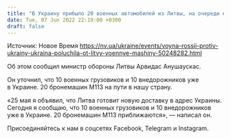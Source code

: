 ```yaml
---
title: "В Украину прибыло 20 военных автомобилей из Литвы, на очереди еще столько же"
date: Tue, 07 Jun 2022 22:19:00 +0300
draft: false
---
```

Источник: Новое Время https://nv.ua/ukraine/events/voyna-rossii-protiv-ukrainy-ukraina-poluchila-ot-litvy-voennye-mashiny-50248282.html


 Об этом сообщил министр обороны Литвы Арвидас Анушаускас.

Он уточнил, что 10 военных грузовиков и 10 внедорожников уже в Украине. 20 бронемашин М113 на пути в нашу страну.

«25 мая я объявил, что Литва готовит новую доставку в адрес Украины. Сегодня я сообщаю, что 10 военных грузовиков и 10 внедорожников уже в Украине. 20 бронемашин М113 приближаются», — написал он.

Присоединяйтесь к нам в соцсетях Facebook, Telegram и Instagram.
